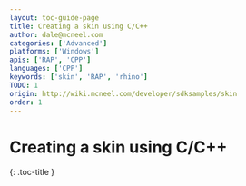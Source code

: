 ```yaml
---
layout: toc-guide-page
title: Creating a skin using C/C++
author: dale@mcneel.com
categories: ['Advanced']
platforms: ['Windows']
apis: ['RAP', 'CPP']
languages: ['CPP']
keywords: ['skin', 'RAP', 'rhino']
TODO: 1
origin: http://wiki.mcneel.com/developer/sdksamples/skin
order: 1
---
```


# Creating a skin using C/C++
{: .toc-title }
